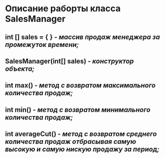 # **Описание раборты класса SalesManager**

## int [] sales = { } - *массив продаж менеджера за промежуток времени;*

## SalesManager(int[] sales) - *конструктор объекта;*

## int max() - *метод с возвратом максимального количества продаж;*

## int min() - *метод с возвратом минимального количества продаж;*

## int averageCut() - *метод с возвратом среднего количества продаж отбрасывая самую высокую и самую нискую продажу за период;*